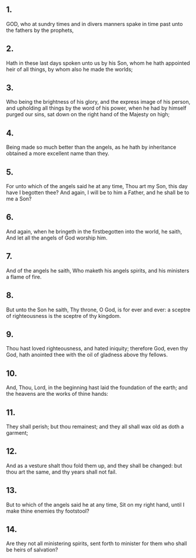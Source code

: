 ## 1.
GOD, who at sundry times and in divers manners spake in time past unto the fathers by the prophets,
## 2.
Hath in these last days spoken unto us by his Son, whom he hath appointed heir of all things, by whom also he made the worlds;
## 3.
Who being the brightness of his glory, and the express image of his person, and upholding all things by the word of his power, when he had by himself purged our sins, sat down on the right hand of the Majesty on high;
## 4.
Being made so much better than the angels, as he hath by inheritance obtained a more excellent name than they.
## 5.
For unto which of the angels said he at any time, Thou art my Son, this day have I begotten thee? And again, I will be to him a Father, and he shall be to me a Son?
## 6.
And again, when he bringeth in the firstbegotten into the world, he saith, And let all the angels of God worship him.
## 7.
And of the angels he saith, Who maketh his angels spirits, and his ministers a flame of fire.
## 8.
But unto the Son he saith, Thy throne, O God, is for ever and ever: a sceptre of righteousness is the sceptre of thy kingdom.
## 9.
Thou hast loved righteousness, and hated iniquity; therefore God, even thy God, hath anointed thee with the oil of gladness above thy fellows.
## 10.
And, Thou, Lord, in the beginning hast laid the foundation of the earth; and the heavens are the works of thine hands:
## 11.
They shall perish; but thou remainest; and they all shall wax old as doth a garment;
## 12.
And as a vesture shalt thou fold them up, and they shall be changed: but thou art the same, and thy years shall not fail.
## 13.
But to which of the angels said he at any time, Sit on my right hand, until I make thine enemies thy footstool?
## 14.
Are they not all ministering spirits, sent forth to minister for them who shall be heirs of salvation?
